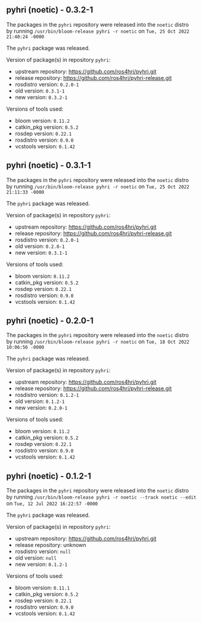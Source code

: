 ## pyhri (noetic) - 0.3.2-1

The packages in the `pyhri` repository were released into the `noetic` distro by running `/usr/bin/bloom-release pyhri -r noetic` on `Tue, 25 Oct 2022 21:40:24 -0000`

The `pyhri` package was released.

Version of package(s) in repository `pyhri`:

- upstream repository: https://github.com/ros4hri/pyhri.git
- release repository: https://github.com/ros4hri/pyhri-release.git
- rosdistro version: `0.2.0-1`
- old version: `0.3.1-1`
- new version: `0.3.2-1`

Versions of tools used:

- bloom version: `0.11.2`
- catkin_pkg version: `0.5.2`
- rosdep version: `0.22.1`
- rosdistro version: `0.9.0`
- vcstools version: `0.1.42`


## pyhri (noetic) - 0.3.1-1

The packages in the `pyhri` repository were released into the `noetic` distro by running `/usr/bin/bloom-release pyhri -r noetic` on `Tue, 25 Oct 2022 21:11:33 -0000`

The `pyhri` package was released.

Version of package(s) in repository `pyhri`:

- upstream repository: https://github.com/ros4hri/pyhri.git
- release repository: https://github.com/ros4hri/pyhri-release.git
- rosdistro version: `0.2.0-1`
- old version: `0.2.0-1`
- new version: `0.3.1-1`

Versions of tools used:

- bloom version: `0.11.2`
- catkin_pkg version: `0.5.2`
- rosdep version: `0.22.1`
- rosdistro version: `0.9.0`
- vcstools version: `0.1.42`


## pyhri (noetic) - 0.2.0-1

The packages in the `pyhri` repository were released into the `noetic` distro by running `/usr/bin/bloom-release pyhri -r noetic` on `Tue, 18 Oct 2022 10:06:56 -0000`

The `pyhri` package was released.

Version of package(s) in repository `pyhri`:

- upstream repository: https://github.com/ros4hri/pyhri.git
- release repository: https://github.com/ros4hri/pyhri-release.git
- rosdistro version: `0.1.2-1`
- old version: `0.1.2-1`
- new version: `0.2.0-1`

Versions of tools used:

- bloom version: `0.11.2`
- catkin_pkg version: `0.5.2`
- rosdep version: `0.22.1`
- rosdistro version: `0.9.0`
- vcstools version: `0.1.42`


## pyhri (noetic) - 0.1.2-1

The packages in the `pyhri` repository were released into the `noetic` distro by running `/usr/bin/bloom-release pyhri -r noetic --track noetic --edit` on `Tue, 12 Jul 2022 16:22:57 -0000`

The `pyhri` package was released.

Version of package(s) in repository `pyhri`:

- upstream repository: https://github.com/ros4hri/pyhri.git
- release repository: unknown
- rosdistro version: `null`
- old version: `null`
- new version: `0.1.2-1`

Versions of tools used:

- bloom version: `0.11.1`
- catkin_pkg version: `0.5.2`
- rosdep version: `0.22.1`
- rosdistro version: `0.9.0`
- vcstools version: `0.1.42`


